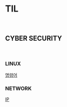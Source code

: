 # <h1><strong>TIL</strong></h1>

<br>

## CYBER SECURITY

<br>

### LINUX
<a href="https://github.com/wnstj1030/TIL/blob/main/LINUX.md">명령어</a>

### NETWORK
<a href="https://github.com/wnstj1030/TIL/blob/main/Network/IP.md">IP</a>
